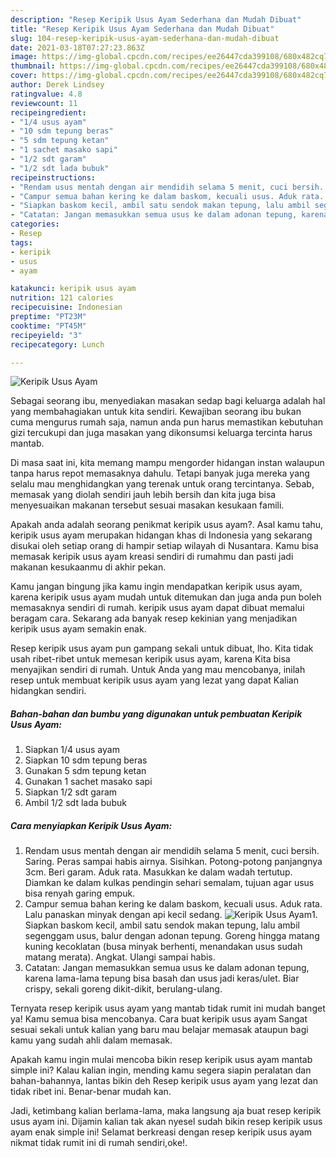 ```yaml
---
description: "Resep Keripik Usus Ayam Sederhana dan Mudah Dibuat"
title: "Resep Keripik Usus Ayam Sederhana dan Mudah Dibuat"
slug: 104-resep-keripik-usus-ayam-sederhana-dan-mudah-dibuat
date: 2021-03-18T07:27:23.863Z
image: https://img-global.cpcdn.com/recipes/ee26447cda399108/680x482cq70/keripik-usus-ayam-foto-resep-utama.jpg
thumbnail: https://img-global.cpcdn.com/recipes/ee26447cda399108/680x482cq70/keripik-usus-ayam-foto-resep-utama.jpg
cover: https://img-global.cpcdn.com/recipes/ee26447cda399108/680x482cq70/keripik-usus-ayam-foto-resep-utama.jpg
author: Derek Lindsey
ratingvalue: 4.8
reviewcount: 11
recipeingredient:
- "1/4 usus ayam"
- "10 sdm tepung beras"
- "5 sdm tepung ketan"
- "1 sachet masako sapi"
- "1/2 sdt garam"
- "1/2 sdt lada bubuk"
recipeinstructions:
- "Rendam usus mentah dengan air mendidih selama 5 menit, cuci bersih. Saring. Peras sampai habis airnya. Sisihkan. Potong-potong panjangnya 3cm. Beri garam. Aduk rata. Masukkan ke dalam wadah tertutup. Diamkan ke dalam kulkas pendingin sehari semalam, tujuan agar usus bisa renyah garing empuk."
- "Campur semua bahan kering ke dalam baskom, kecuali usus. Aduk rata. Lalu panaskan minyak dengan api kecil sedang."
- "Siapkan baskom kecil, ambil satu sendok makan tepung, lalu ambil segenggam usus, balur dengan adonan tepung. Goreng hingga matang kuning kecoklatan (busa minyak berhenti, menandakan usus sudah matang merata). Angkat. Ulangi sampai habis."
- "Catatan: Jangan memasukkan semua usus ke dalam adonan tepung, karena lama-lama tepung bisa basah dan usus jadi keras/ulet. Biar crispy, sekali goreng dikit-dikit, berulang-ulang."
categories:
- Resep
tags:
- keripik
- usus
- ayam

katakunci: keripik usus ayam 
nutrition: 121 calories
recipecuisine: Indonesian
preptime: "PT23M"
cooktime: "PT45M"
recipeyield: "3"
recipecategory: Lunch

---
```



![Keripik Usus Ayam](https://img-global.cpcdn.com/recipes/ee26447cda399108/680x482cq70/keripik-usus-ayam-foto-resep-utama.jpg)

Sebagai seorang ibu, menyediakan masakan sedap bagi keluarga adalah hal yang membahagiakan untuk kita sendiri. Kewajiban seorang ibu bukan cuma mengurus rumah saja, namun anda pun harus memastikan kebutuhan gizi tercukupi dan juga masakan yang dikonsumsi keluarga tercinta harus mantab.

Di masa  saat ini, kita memang mampu mengorder hidangan instan walaupun tanpa harus repot memasaknya dahulu. Tetapi banyak juga mereka yang selalu mau menghidangkan yang terenak untuk orang tercintanya. Sebab, memasak yang diolah sendiri jauh lebih bersih dan kita juga bisa menyesuaikan makanan tersebut sesuai masakan kesukaan famili. 



Apakah anda adalah seorang penikmat keripik usus ayam?. Asal kamu tahu, keripik usus ayam merupakan hidangan khas di Indonesia yang sekarang disukai oleh setiap orang di hampir setiap wilayah di Nusantara. Kamu bisa memasak keripik usus ayam kreasi sendiri di rumahmu dan pasti jadi makanan kesukaanmu di akhir pekan.

Kamu jangan bingung jika kamu ingin mendapatkan keripik usus ayam, karena keripik usus ayam mudah untuk ditemukan dan juga anda pun boleh memasaknya sendiri di rumah. keripik usus ayam dapat dibuat memalui beragam cara. Sekarang ada banyak resep kekinian yang menjadikan keripik usus ayam semakin enak.

Resep keripik usus ayam pun gampang sekali untuk dibuat, lho. Kita tidak usah ribet-ribet untuk memesan keripik usus ayam, karena Kita bisa menyajikan sendiri di rumah. Untuk Anda yang mau mencobanya, inilah resep untuk membuat keripik usus ayam yang lezat yang dapat Kalian hidangkan sendiri.

<!--inarticleads1-->

##### Bahan-bahan dan bumbu yang digunakan untuk pembuatan Keripik Usus Ayam:

1. Siapkan 1/4 usus ayam
1. Siapkan 10 sdm tepung beras
1. Gunakan 5 sdm tepung ketan
1. Gunakan 1 sachet masako sapi
1. Siapkan 1/2 sdt garam
1. Ambil 1/2 sdt lada bubuk




<!--inarticleads2-->

##### Cara menyiapkan Keripik Usus Ayam:

1. Rendam usus mentah dengan air mendidih selama 5 menit, cuci bersih. Saring. Peras sampai habis airnya. Sisihkan. Potong-potong panjangnya 3cm. Beri garam. Aduk rata. Masukkan ke dalam wadah tertutup. Diamkan ke dalam kulkas pendingin sehari semalam, tujuan agar usus bisa renyah garing empuk.
1. Campur semua bahan kering ke dalam baskom, kecuali usus. Aduk rata. Lalu panaskan minyak dengan api kecil sedang.
<img src="https://img-global.cpcdn.com/steps/424da37f9fc58b4a/160x128cq70/keripik-usus-ayam-langkah-memasak-2-foto.jpg" alt="Keripik Usus Ayam">1. Siapkan baskom kecil, ambil satu sendok makan tepung, lalu ambil segenggam usus, balur dengan adonan tepung. Goreng hingga matang kuning kecoklatan (busa minyak berhenti, menandakan usus sudah matang merata). Angkat. Ulangi sampai habis.
1. Catatan: Jangan memasukkan semua usus ke dalam adonan tepung, karena lama-lama tepung bisa basah dan usus jadi keras/ulet. Biar crispy, sekali goreng dikit-dikit, berulang-ulang.




Ternyata resep keripik usus ayam yang mantab tidak rumit ini mudah banget ya! Kamu semua bisa mencobanya. Cara buat keripik usus ayam Sangat sesuai sekali untuk kalian yang baru mau belajar memasak ataupun bagi kamu yang sudah ahli dalam memasak.

Apakah kamu ingin mulai mencoba bikin resep keripik usus ayam mantab simple ini? Kalau kalian ingin, mending kamu segera siapin peralatan dan bahan-bahannya, lantas bikin deh Resep keripik usus ayam yang lezat dan tidak ribet ini. Benar-benar mudah kan. 

Jadi, ketimbang kalian berlama-lama, maka langsung aja buat resep keripik usus ayam ini. Dijamin kalian tak akan nyesel sudah bikin resep keripik usus ayam enak simple ini! Selamat berkreasi dengan resep keripik usus ayam nikmat tidak rumit ini di rumah sendiri,oke!.

